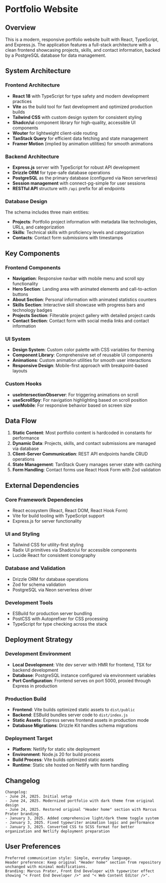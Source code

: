 # Portfolio Website

## Overview

This is a modern, responsive portfolio website built with React, TypeScript, and Express.js. The application features a full-stack architecture with a clean frontend showcasing projects, skills, and contact information, backed by a PostgreSQL database for data management.

## System Architecture

### Frontend Architecture
- **React 18** with TypeScript for type safety and modern development practices
- **Vite** as the build tool for fast development and optimized production builds
- **Tailwind CSS** with custom design system for consistent styling
- **Shadcn/ui** component library for high-quality, accessible UI components
- **Wouter** for lightweight client-side routing
- **TanStack Query** for efficient data fetching and state management
- **Framer Motion** (implied by animation utilities) for smooth animations

### Backend Architecture
- **Express.js** server with TypeScript for robust API development
- **Drizzle ORM** for type-safe database operations
- **PostgreSQL** as the primary database (configured via Neon serverless)
- **Session management** with connect-pg-simple for user sessions
- **RESTful API** structure with `/api` prefix for all endpoints

### Database Design
The schema includes three main entities:
- **Projects**: Portfolio project information with metadata like technologies, URLs, and categorization
- **Skills**: Technical skills with proficiency levels and categorization
- **Contacts**: Contact form submissions with timestamps

## Key Components

### Frontend Components
- **Navigation**: Responsive navbar with mobile menu and scroll spy functionality
- **Hero Section**: Landing area with animated elements and call-to-action buttons
- **About Section**: Personal information with animated statistics counters
- **Skills Section**: Interactive skill showcase with progress bars and technology badges
- **Projects Section**: Filterable project gallery with detailed project cards
- **Contact Section**: Contact form with social media links and contact information

### UI System
- **Design System**: Custom color palette with CSS variables for theming
- **Component Library**: Comprehensive set of reusable UI components
- **Animations**: Custom animation utilities for smooth user interactions
- **Responsive Design**: Mobile-first approach with breakpoint-based layouts

### Custom Hooks
- **useIntersectionObserver**: For triggering animations on scroll
- **useScrollSpy**: For navigation highlighting based on scroll position
- **useMobile**: For responsive behavior based on screen size

## Data Flow

1. **Static Content**: Most portfolio content is hardcoded in constants for performance
2. **Dynamic Data**: Projects, skills, and contact submissions are managed via database
3. **Client-Server Communication**: REST API endpoints handle CRUD operations
4. **State Management**: TanStack Query manages server state with caching
5. **Form Handling**: Contact forms use React Hook Form with Zod validation

## External Dependencies

### Core Framework Dependencies
- React ecosystem (React, React DOM, React Hook Form)
- Vite for build tooling with TypeScript support
- Express.js for server functionality

### UI and Styling
- Tailwind CSS for utility-first styling
- Radix UI primitives via Shadcn/ui for accessible components
- Lucide React for consistent iconography

### Database and Validation
- Drizzle ORM for database operations
- Zod for schema validation
- PostgreSQL via Neon serverless driver

### Development Tools
- ESBuild for production server bundling
- PostCSS with Autoprefixer for CSS processing
- TypeScript for type checking across the stack

## Deployment Strategy

### Development Environment
- **Local Development**: Vite dev server with HMR for frontend, TSX for backend development
- **Database**: PostgreSQL instance configured via environment variables
- **Port Configuration**: Frontend serves on port 5000, proxied through Express in production

### Production Build
- **Frontend**: Vite builds optimized static assets to `dist/public`
- **Backend**: ESBuild bundles server code to `dist/index.js`
- **Static Assets**: Express serves frontend assets in production mode
- **Database Migrations**: Drizzle Kit handles schema migrations

### Deployment Target
- **Platform**: Netlify for static site deployment
- **Environment**: Node.js 20 for build process
- **Build Process**: Vite builds optimized static assets
- **Runtime**: Static site hosted on Netlify with form handling

## Changelog

```
Changelog:
- June 24, 2025. Initial setup
- June 24, 2025. Modernized portfolio with dark theme from original design
- June 24, 2025. Restored original "Header home" section with Marcus Prater branding
- January 3, 2025. Added comprehensive light/dark theme toggle system
- January 3, 2025. Fixed typewriter animation logic and performance
- January 3, 2025. Converted CSS to SCSS format for better organization and Netlify deployment preparation
```

## User Preferences

```
Preferred communication style: Simple, everyday language.
Header preference: Keep original "Header home" section from repository unchanged with minimal modifications.
Branding: Marcus Prater, Front End Developer with typewriter effect showing "< Front End Developer />" and "< Web Content Editor />".
```